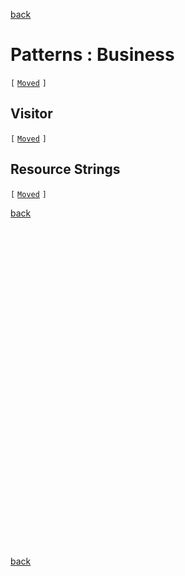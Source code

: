 [back](.)

Patterns : Business
===================

`[` [`Moved`](patterns/business-logic.md) `]`

Visitor
-------

`[` [`Moved`](patterns/visitors.md) `]`

Resource Strings
----------------

`[` [`Moved`](patterns/resource-strings.md) `]`

[back](.)

<div style="min-height: 512px">
</div>

[back](.)
